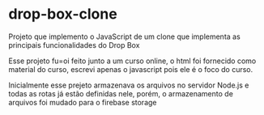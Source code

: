 # drop-box-clone
Projeto que implemento o JavaScript de um clone que implementa as principais funcionalidades do Drop Box

Esse projeto fu=oi feito junto a um curso online, o html foi fornecido como material do curso, escrevi apenas o
javascript pois ele é o foco do curso.

Inicialmente esse prejeto armazenava os arquivos no servidor Node.js e todas as rotas já estão definidas nele, 
porém, o armazenamento de arquivos foi mudado para o firebase storage
